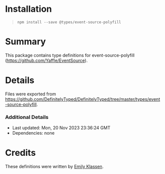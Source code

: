 # Installation
> `npm install --save @types/event-source-polyfill`

# Summary
This package contains type definitions for event-source-polyfill (https://github.com/Yaffle/EventSource).

# Details
Files were exported from https://github.com/DefinitelyTyped/DefinitelyTyped/tree/master/types/event-source-polyfill.

### Additional Details
 * Last updated: Mon, 20 Nov 2023 23:36:24 GMT
 * Dependencies: none

# Credits
These definitions were written by [Emily Klassen](https://github.com/forivall).
